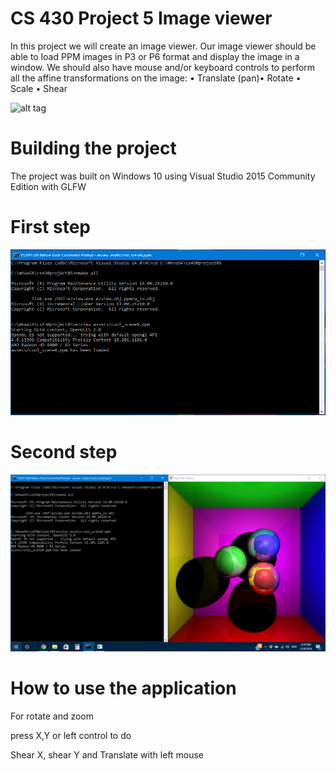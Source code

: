 # CS 430 Project 5 Image viewer 

In this project we will create an image viewer. Our image viewer should be able to load PPM images in P3 or P6 format and display the image in a window. We should also have mouse and/or keyboard controls to perform all the affine transformations on the image:
• Translate (pan)• Rotate • Scale • Shear

![alt tag](https://github.com/mhaa54/cs430project05/blob/master/Images/image1.gif)

# Building the project

The project was built on Windows 10 using Visual Studio 2015 Community Edition with GLFW

# First step
![alt tag](https://github.com/mhaa54/cs430project05/blob/master/Images/image2.PNG)
# Second step
![alt tag](https://github.com/mhaa54/cs430project05/blob/master/Images/image3.png)

# How to use the application

For rotate and zoom

press X,Y or left control to do

Shear X, shear Y and Translate with left mouse
